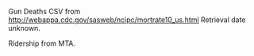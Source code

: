 

Gun Deaths CSV from http://webappa.cdc.gov/sasweb/ncipc/mortrate10_us.html
Retrieval date unknown. 

Ridership from MTA. 

